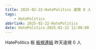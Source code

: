 ```yaml
---
title: 2025-02-22-HatePolitics 違規 0 人
tags:
    - HatePolitics
abbrlink: 2025-02-22-HatePolitics
date: HatePolitics-2025-02-22 12:00:00
---
```

HatePolitics 板 [板規連結](https://www.ptt.cc/bbs/HatePolitics/M.1617115262.A.D60.html)
昨天違規 0 人
